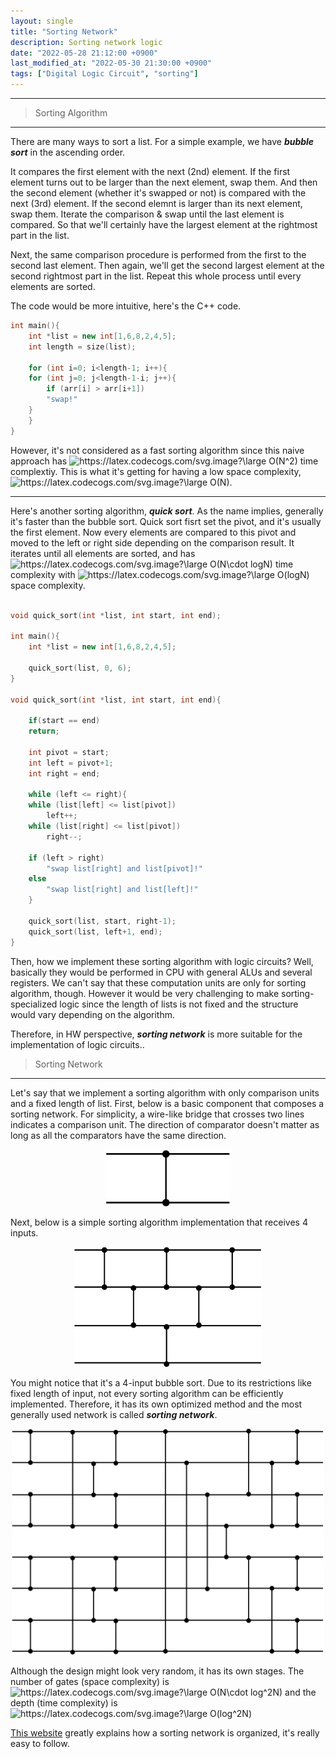 ```yaml
---
layout: single
title: "Sorting Network"
description: Sorting network logic
date: "2022-05-28 21:12:00 +0900"
last_modified_at: "2022-05-30 21:30:00 +0900"
tags: ["Digital Logic Circuit", "sorting"]
---
```

	
---


> Sorting Algorithm
---

There are many ways to sort a list.
For a simple example, we have ___bubble sort___ in the ascending order.

It compares the first element with the next (2nd) element.
If the first element turns out to be larger than the next element, swap them.
And then the second element (whether it's swapped or not) is compared with the next (3rd) element.
If the second elemnt is larger than its next element, swap them.
Iterate the comparison & swap until the last element is compared.
So that we'll certainly have the largest element at the rightmost part in the list.

Next, the same comparison procedure is performed from the first to the second last element.
Then again, we'll get the second largest element at the second rightmost part in the list.
Repeat this whole process until every elements are sorted.

The code would be more intuitive, here's the C++ code.

```cpp
int main(){
    int *list = new int[1,6,8,2,4,5];
    int length = size(list);
	
    for (int i=0; i<length-1; i++){
	for (int j=0; j<length-1-i; j++){
	    if (arr[i] > arr[i+1])
		"swap!"
	}
    }
}
```
However, it's not considered as a fast sorting algorithm since this naive approach has 
<img src="https://latex.codecogs.com/svg.image?\large&space;O(N^2)" title="https://latex.codecogs.com/svg.image?\large O(N^2)" /> 
time complextiy.
This is what it's getting for having a low space complexity,
<img src="https://latex.codecogs.com/svg.image?\large&space;O(N)" title="https://latex.codecogs.com/svg.image?\large O(N)" />.

---

Here's another sorting algorithm, ___quick sort___.
As the name implies, generally it's faster than the bubble sort.
Quick sort fisrt set the pivot, and it's usually the first element.
Now every elements are compared to this pivot and moved to the left or right side depending on the comparison result.
It iterates until all elements are sorted, and has
<img src="https://latex.codecogs.com/svg.image?\large&space;O(N\cdot&space;logN)" title="https://latex.codecogs.com/svg.image?\large O(N\cdot logN)" />
time complexity with
<img src="https://latex.codecogs.com/svg.image?\large&space;O(logN)" title="https://latex.codecogs.com/svg.image?\large O(logN)" />
space complexity.

```cpp

void quick_sort(int *list, int start, int end);

int main(){
    int *list = new int[1,6,8,2,4,5];

    quick_sort(list, 0, 6);
}

void quick_sort(int *list, int start, int end){

    if(start == end)
	return;
    
    int pivot = start;
    int left = pivot+1;
    int right = end;

    while (left <= right){
	while (list[left] <= list[pivot])
	    left++;
	while (list[right] <= list[pivot])
	    right--;

	if (left > right)
	    "swap list[right] and list[pivot]!" 
	else
	    "swap list[right] and list[left]!"
    }

    quick_sort(list, start, right-1);
    quick_sort(list, left+1, end);
}
```

Then, how we implement these sorting algorithm with logic circuits?
Well, basically they would be performed in CPU with general ALUs and several registers.
We can't say that these computation units are only for sorting algorithm, though.
However it would be very challenging to make sorting-specialized logic since the length of lists is not fixed and the structure would vary depending on the algorithm.

Therefore, in HW perspective, ___sorting network___ is more suitable for the implementation of logic circuits..

> Sorting Network
---

Let's say that we implement a sorting algorithm with only comparison units and a fixed length of list.
First, below is a basic component that composes a sorting network.
For simplicity, a wire-like bridge that crosses two lines indicates a comparison unit.
The direction of comparator doesn't matter as long as all the comparators have the same direction.

<p align="center">
  <img src="../assets/images/sorting_basic.png" alt="sorting basic element" width="200"/>
</p>

Next, below is a simple sorting algorithm implementation that receives 4 inputs.

<p align="center">
  <img src="../assets/images/bubble_sort.png" alt="bubble sort" width="300"/>
</p>

You might notice that it's a 4-input bubble sort.
Due to its restrictions like fixed length of input, not every sorting algorithm can be efficiently implemented.
Therefore, it has its own optimized method and the most generally used network is called ___sorting network___.

<p align="center">
  <img src="../assets/images/sorting_network.png" alt="a sorting network" width="500"/>
</p>

Although the design might look very random, it has its own stages.
The number of gates (space complexity) is
<img src="https://latex.codecogs.com/svg.image?\large&space;O(N\cdot&space;log^2N)" title="https://latex.codecogs.com/svg.image?\large O(N\cdot log^2N)" />
and the depth (time complexity) is
<img src="https://latex.codecogs.com/svg.image?\large&space;O(log^2N)" title="https://latex.codecogs.com/svg.image?\large O(log^2N)" />

[This website](http://staff.ustc.edu.cn/~csli/graduate/algorithms/book6/chap28.htm) greatly explains how a sorting network is organized, it's really easy to follow.
